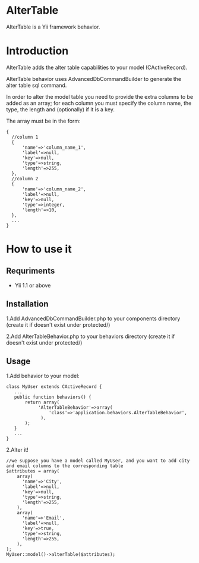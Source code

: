 AlterTable
==========

AlterTable is a Yii framework behavior.


Introduction
============

AlterTable adds the alter table capabilities to your model (CActiveRecord).

AlterTable behavior uses AdvancedDbCommandBuilder to generate the alter table sql command.

In order to alter the model table you need to provide the extra columns to be added as an array; for each column you must specify the column name, the type, the length and (optionally) if it is a key. 

The array must be in the form:

    {
      //column 1
      {
          'name'=>'column_name_1',
          'label'=>null,
          'key'=>null,
          'type'=>string,
          'length'=>255,
      },
      //column 2
      {
          'name'=>'column_name_2',
          'label'=>null,
          'key'=>null,
          'type'=>integer,
          'length'=>10,
      },
      ...
    }
    


How to use it
============

Requriments
-----------

* Yii 1.1 or above

Installation
------

1.Add AdvancedDbCommandBuilder.php to your components directory (create it if doesn't exist under protected/)

2.Add AlterTableBehavior.php to your behaviors directory (create it if doesn't exist under protected/)

Usage
------

1.Add behavior to your model:

    class MyUser extends CActiveRecord {
       ...
       public function behaviors() {
           return array(
                'AlterTableBehavior'=>array(
                    'class'=>'application.behaviors.AlterTableBehavior',
                 ),
           );
       }
       ...
    }
    
2.Alter it!

    //we suppose you have a model called MyUser, and you want to add city and email columns to the corresponding table
    $attributes = array(
        array(
          'name'=>'City',
          'label'=>null,
          'key'=>null,
          'type'=>string,
          'length'=>255,
        ),
        array(
          'name'=>'Email',
          'label'=>null,
          'key'=>true,
          'type'=>string,
          'length'=>255,
        ),
    );
    MyUser::model()->alterTable($attributes);
